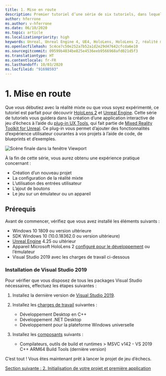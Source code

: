 ```yaml
---
title: 1. Mise en route
description: Premier tutoriel d’une série de six tutoriels, dans lequel vous apprenez à créer une application de jeu d’échecs simple avec Unreal Engine 4 et le plug-in UX Tools du Mixed Reality Toolkit
author: hferrone
ms.author: v-hferrone
ms.date: 06/10/2020
ms.topic: article
ms.localizationpriority: high
keywords: Unreal, Unreal Engine 4, UE4, HoloLens, HoloLens 2, réalité mixte, tutoriel, bien démarrer, mrtk, uxt, UX Tools, documentation
ms.openlocfilehash: 5c4ce7c50e252a7b52a1d2e29d47642cfcda6e10
ms.sourcegitcommit: 09599b4034be825e4536eeb9566968afd021d5f3
ms.translationtype: HT
ms.contentlocale: fr-FR
ms.lasthandoff: 10/03/2020
ms.locfileid: "91698593"
---
```

# <a name="1-getting-started"></a>1. Mise en route

Que vous débutiez avec la réalité mixte ou que vous soyez expérimenté, ce tutoriel est parfait pour découvrir [HoloLens 2](https://docs.microsoft.com/windows/mixed-reality/) et [Unreal Engine](https://www.unrealengine.com/en-US/). Cette série de tutoriels vous guidera dans la création d’une application interactive de jeu d’échecs à l’aide du [plug-in UX Tools](https://github.com/microsoft/MixedReality-UXTools-Unreal), qui fait partie de [Mixed Reality Toolkit for Unreal](https://github.com/microsoft/MixedRealityToolkit-Unreal). Ce plug-in vous permet d’ajouter des fonctionnalités d’expérience utilisateur courantes à vos projets à l’aide de code, de blueprints et d’exemples. 

![Scène finale dans la fenêtre Viewport](images/unreal-uxt/5-endscene.PNG)

À la fin de cette série, vous aurez obtenu une expérience pratique concernant :
* Création d’un nouveau projet
* La configuration de la réalité mixte
* L’utilisation des entrées utilisateur
* L’ajout de boutons
* Le jeu sur un émulateur ou un appareil


## <a name="prerequisites"></a>Prérequis
Avant de commencer, vérifiez que vous avez installé les éléments suivants :
* Windows 10 1809 ou version ultérieure
* SDK Windows 10 (10.0.18362.0 ou version ultérieure)
* [Unreal Engine](https://www.unrealengine.com/en-US/get-now) 4.25 ou ultérieur
* Appareil Microsoft HoloLens 2 [configuré pour le développement](../../platform-capabilities-and-apis/using-visual-studio.md#enabling-developer-mode) ou l’émulateur
* Visual Studio 2019 avec les charges de travail ci-dessous

### <a name="installing-visual-studio-2019"></a>Installation de Visual Studio 2019
Pour vérifier que vous disposez de tous les packages Visual Studio nécessaires, effectuez les étapes suivantes :
1. Installez la dernière version de [Visual Studio 2019](https://visualstudio.microsoft.com/downloads/).
2. Installez les [charges de travail](https://docs.microsoft.com/visualstudio/install/modify-visual-studio?#modify-workloads) suivantes :
    * Développement Desktop en C++
    * Développement .NET Desktop
    * Développement pour la plateforme Windows universelle

3. Installez les [composants](https://docs.microsoft.com/visualstudio/install/modify-visual-studio?#modify-individual-components) suivants :
    * Compilateurs, outils de build et runtimes > MSVC v142 - VS 2019 C++ ARM64 Build Tools (dernière version)

C’est tout ! Vous êtes maintenant prêt à lancer le projet de jeu d’échecs.

[Section suivante : 2. Initialisation de votre projet et première application](unreal-uxt-ch2.md)